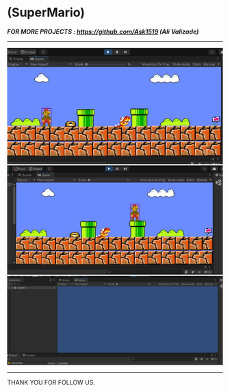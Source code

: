 # (SuperMario)


***FOR MORE PROJECTS : https://github.com/Ask1519 (Ali Valizade)***

---


![Screen Shot](mario1.JPG)
![Screen Shot](mario2.JPG)
![Screen Shot](mario3.JPG)

---


THANK YOU FOR FOLLOW US.
